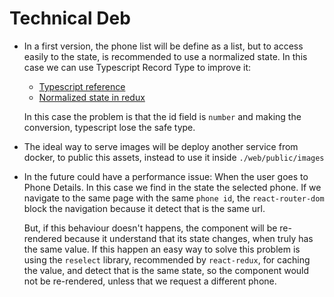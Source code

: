 # Technical Deb

- In a first version, the phone list will be define as a list, but to access easily to the state,
is recommended to use a normalized state. In this case we can use Typescript Record Type to improve it:
    - [Typescript reference](https://www.typescriptlang.org/docs/handbook/advanced-types.html)
    - [Normalized state in redux](https://redux.js.org/recipes/structuring-reducers/normalizing-state-shape/)

    In this case the problem is that the id field is `number` and making the conversion, typescript lose the safe type.

- The ideal way to serve images will be deploy another service from docker, to public this assets, instead to
use it inside `./web/public/images`

- In the future could have a performance issue: When the user goes to Phone Details. In this case we find
in the state the selected phone. If we navigate to the same page with the same `phone id`, the `react-router-dom` block 
the navigation because it detect that is the same url. 
    
    But, if this behaviour doesn't happens, the component will be 
re-rendered because it understand that its state changes, when truly has the same value.
If this happen an easy way to solve this problem is using the `reselect` library, recommended by `react-redux`, 
for caching the value, and detect that is the same state, so the component would not be re-rendered, unless that we 
request a different phone.
